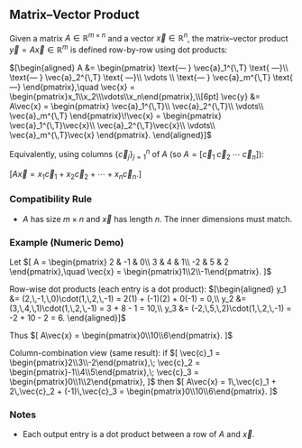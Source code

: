 ## Matrix–Vector Product 

Given a matrix $A \in \mathbb{R}^{m\times n}$ and a vector $\vec{x} \in \mathbb{R}^n$, the matrix–vector product $\vec{y} = A\vec{x} \in \mathbb{R}^m$ is defined row-by-row using dot products:

$[\begin{aligned}
A &= \begin{pmatrix}
\text{— } \vec{a}_1^{\,T} \text{ —}\\
\text{— } \vec{a}_2^{\,T} \text{ —}\\
\vdots \\
\text{— } \vec{a}_m^{\,T} \text{ —}
\end{pmatrix},\quad \vec{x} = \begin{pmatrix}x_1\\x_2\\\vdots\\x_n\end{pmatrix},\\[6pt]
\vec{y} &= A\vec{x} = \begin{pmatrix}
\vec{a}_1^{\,T}\\
\vec{a}_2^{\,T}\\
\vdots\\
\vec{a}_m^{\,T}
\end{pmatrix}\!\vec{x}
= \begin{pmatrix}
\vec{a}_1^{\,T}\vec{x}\\
\vec{a}_2^{\,T}\vec{x}\\
\vdots\\
\vec{a}_m^{\,T}\vec{x}
\end{pmatrix}.
\end{aligned}]$

Equivalently, using columns $\{\vec{c}_j\}_{j=1}^n$ of $A$ (so $A=[\vec{c}_1\;\vec{c}_2\;\cdots\;\vec{c}_n]$):

$[ A\vec{x} = x_1\vec{c}_1 + x_2\vec{c}_2 + \cdots + x_n\vec{c}_n. ]$

### Compatibility Rule
- $A$ has size $m\times n$ and $\vec{x}$ has length $n$. The inner dimensions must match.

### Example (Numeric Demo)
Let
$[ A = \begin{pmatrix}
2 & -1 & 0\\
3 & 4 & 1\\
-2 & 5 & 2
\end{pmatrix},\quad
\vec{x} = \begin{pmatrix}1\\2\\-1\end{pmatrix}. ]$

Row-wise dot products (each entry is a dot product):
$[\begin{aligned}
y_1 &= (2,\,-1,\,0)\cdot(1,\,2,\,-1) = 2(1) + (-1)(2) + 0(-1) = 0,\\
y_2 &= (3,\,4,\,1)\cdot(1,\,2,\,-1) = 3 + 8 - 1 = 10,\\
y_3 &= (-2,\,5,\,2)\cdot(1,\,2,\,-1) = -2 + 10 - 2 = 6.
\end{aligned}]$

Thus
$[ A\vec{x} = \begin{pmatrix}0\\10\\6\end{pmatrix}. ]$

Column-combination view (same result): if
$[ \vec{c}_1 = \begin{pmatrix}2\\3\\-2\end{pmatrix},\; \vec{c}_2 = \begin{pmatrix}-1\\4\\5\end{pmatrix},\; \vec{c}_3 = \begin{pmatrix}0\\1\\2\end{pmatrix}, ]$
then
$[ A\vec{x} = 1\,\vec{c}_1 + 2\,\vec{c}_2 + (-1)\,\vec{c}_3 = \begin{pmatrix}0\\10\\6\end{pmatrix}. ]$

### Notes
- Each output entry is a dot product between a row of $A$ and $\vec{x}$.



